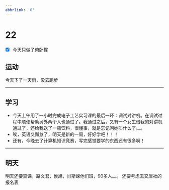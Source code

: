 ```yaml
---
abbrlink: '0'
---
```

# 22

- [x] 今天只做了俯卧撑

## 运动

今天下了一天雨，没去跑步
***

## 学习

- 今天上午用了一小时完成电子工艺实习课的最后一环：调试对讲机。在调试过程中顺便帮助另外两个人也通过了。我通过之后，又有一个女生借我的对讲机通过了，还给我送了一瓶饮料，很懂事，就是忘记问她叫什么了。。。
- 唉，英语又懈怠了，明天是新的一周，好好学吧！！！
- 还有，今晚去了计算机知识竞赛，写完感觉要学的东西还有很多啊！

***

## 明天

明天还要查课，路文君，侯旭，肖斯嵘他们班，90多人。。。
还要考虑去交唐社的报名表
